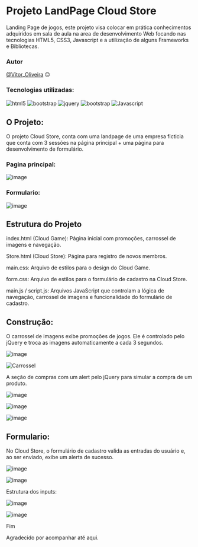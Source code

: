 # Projeto LandPage Cloud Store
Landing Page de jogos, este projeto visa colocar em prática conhecimentos adquiridos em sala de aula na area de desenvolvimento Web focando nas tecnologias HTML5, CSS3, Javascript e a utilização de alguns Frameworks e Bibliotecas.

### Autor
[@Vitor_Oliveira](https://github.com/Non-entityy) :pensive:


### Tecnologias utilizadas: 
  <div style= "display: inline_block">
    <img align = "center" alt = "html5" src = "https://img.shields.io/badge/HTML-239120?style=for-the-badge&logo=html5&logoColor=white">
    <img align = "center" alt = "bootstrap" src = "https://img.shields.io/badge/Bootstrap-563D7C?style=for-the-badge&logo=bootstrap&logoColor=white">
    <img align = "center" alt = "jquery" src = "https://img.shields.io/badge/jQuery-0769AD?style=for-the-badge&logo=jquery&logoColor=white">
    <img align = "center" alt = "bootstrap" src = "https://img.shields.io/badge/CSS3-1572B6?style=for-the-badge&logo=css3&logoColor=white">
    <img align = "center" alt = "Javascript" src = "https://img.shields.io/badge/JavaScript-F7DF1E?style=for-the-badge&logo=javascript&logoColor=black">
  </div>
  
## O Projeto: 

O projeto Cloud Store, conta com uma landpage de uma empresa ficticia que conta com 3 sessões na página principal + uma página para desenvolvimento de formulário.

### Pagina principal:
![image](https://raw.githubusercontent.com/Non-entityy/Landing-Page/07d431b2ec05a70020936799987e0588e9f71857/asseats/Imagens/img/Screenshot_1.png)


### Formulario:
![image](./asseats/Imagens/img/Screenshot_2.png)

## Estrutura do Projeto

index.html (Cloud Game): Página inicial com promoções, carrossel de imagens e navegação.

Store.html (Cloud Store): Página para registro de novos membros.

main.css: Arquivo de estilos para o design do Cloud Game.

form.css: Arquivo de estilos para o formulário de cadastro na Cloud Store.

main.js / script.js: Arquivos JavaScript que controlam a lógica de navegação, carrossel de imagens e funcionalidade do formulário de cadastro.


## Construção:

O carrossel de imagens exibe promoções de jogos. Ele é controlado pelo jQuery e troca as imagens automaticamente a cada 3 segundos.

![image](./asseats/Imagens/img/mainjs.png)


![Carrossel](https://raw.githubusercontent.com/Non-entityy/Landing-Page/main/asseats/videos/Animação.gif)



A seção de compras com um alert pelo jQuery para simular a compra de um produto.

![image](./asseats/Imagens/img/mainjs2.png)


![image](./asseats/Imagens/img/comprar.png)


![image](https://github.com/Non-entityy/Landing-Page/blob/d9431f0df72196501ef13af024374221eacf7569/asseats/Imagens/img/compraralert.png)


## Formulario:

No Cloud Store, o formulário de cadastro valida as entradas do usuário e, ao ser enviado, exibe um alerta de sucesso.

![image](./asseats/Imagens/img/formsub.png)

![image](./asseats/Imagens/img/alertcadastro.png)

Estrutura dos inputs:

![image](https://raw.githubusercontent.com/Non-entityy/Landing-Page/278ab964d10cda0a627979e0f720ab8e5e711e4f/asseats/Imagens/input.png)

![image](./asseats/Imagens/img/areacadastro.png)


Fim

Agradecido por acompanhar até aqui.





